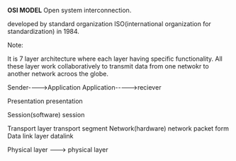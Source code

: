 **OSI MODEL**
Open system interconnection.

developed by standard organization ISO(international organization for standardization) in 1984.

Note:

It is 7 layer architecture where each layer having specific functionality.
All these layer work collaboratively to transmit data from one netwokr to another network acroos the globe.

Sender---->Application          Application----->reciever

Presentation                    presentation

Session(software)               session 

Transport layer                transport
segment
Network(hardware)              network
packet form
Data link layer                datalink 

Physical layer           --->  physical layer 